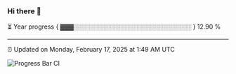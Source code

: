 ### Hi there 👋

⏳ Year progress { ▓▓▓░░░░░░░░░░░░░░░░░░░░░░░░░░░ } 12.90 %

---

⏰ Updated on Monday, February 17, 2025 at 1:49 AM UTC

![Progress Bar CI](https://github.com/arthurbuhl/arthurbuhl/workflows/Progress%20Bar%20CI/badge.svg)
